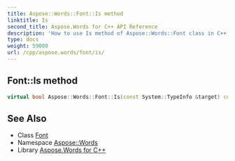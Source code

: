 ```yaml
---
title: Aspose::Words::Font::Is method
linktitle: Is
second_title: Aspose.Words for C++ API Reference
description: 'How to use Is method of Aspose::Words::Font class in C++.'
type: docs
weight: 59000
url: /cpp/aspose.words/font/is/
---
```

## Font::Is method




```cpp
virtual bool Aspose::Words::Font::Is(const System::TypeInfo &target) const override
```

## See Also

* Class [Font](../)
* Namespace [Aspose::Words](../../)
* Library [Aspose.Words for C++](../../../)
